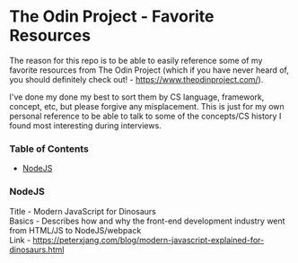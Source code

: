 # The Odin Project - Favorite Resources
The reason for this repo is to be able to easily reference some of my favorite resources from The Odin Project (which if you have never heard of, you should definitely check out! - https://www.theodinproject.com/).

I've done my done my best to sort them by CS language, framework, concept, etc, but please forgive any misplacement. This is just for my own personal reference to be able to talk to some of the concepts/CS history I found most interesting during interviews.
### Table of Contents
- [NodeJS](#nodejs)

### NodeJS
Title - Modern JavaScript for Dinosaurs<br>
Basics - Describes how and why the front-end development industry went from HTML/JS to NodeJS/webpack<br>
Link - https://peterxjang.com/blog/modern-javascript-explained-for-dinosaurs.html<br>
